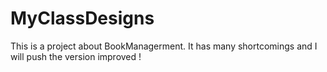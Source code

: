 # MyClassDesigns
This is a project about BookManagerment.
It has many shortcomings and I will push the version improved !
